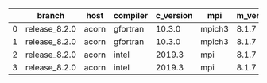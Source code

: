 |    | branch        | host   | compiler   | c_version   | mpi    | m_version   | o_g   | os    | build   |   u_pass |   u_fail |   s_pass |   s_fail |   e_pass |   e_fail |   nuopc_pass |   nuopc_fail | artifacts_hash                                                                                             | modified            |
|----|---------------|--------|------------|-------------|--------|-------------|-------|-------|---------|----------|----------|----------|----------|----------|----------|--------------|--------------|------------------------------------------------------------------------------------------------------------|---------------------|
|  0 | release_8.2.0 | acorn  | gfortran   | 10.3.0      | mpich3 | 8.1.7       | O     | Linux | Pass    |     8926 |        0 |       49 |        0 |       80 |        0 |           50 |            0 | [artifacts](https://github.com/esmf-org/esmf-test-artifacts/tree/18986ed03f86e8b2ca403368537a8e1766f3189a) | 03/01/2022_02:11:05 |
|  1 | release_8.2.0 | acorn  | gfortran   | 10.3.0      | mpich3 | 8.1.7       | g     | Linux | Pass    |     8926 |        0 |       49 |        0 |       80 |        0 |           50 |            0 | [artifacts](https://github.com/esmf-org/esmf-test-artifacts/tree/818ce84f5700bbe7321693e09f730e07973b97f2) | 03/01/2022_02:11:05 |
|  2 | release_8.2.0 | acorn  | intel      | 2019.3      | mpi    | 8.1.7       | O     | Linux | Pass    |     8926 |        0 |       49 |        0 |       80 |        0 |           50 |            0 | [artifacts](https://github.com/esmf-org/esmf-test-artifacts/tree/4c92a3426d458a306f422f77640b0e28b2b5ba44) | 03/01/2022_02:11:05 |
|  3 | release_8.2.0 | acorn  | intel      | 2019.3      | mpi    | 8.1.7       | g     | Linux | Pass    |     8926 |        0 |       49 |        0 |       80 |        0 |           50 |            0 | [artifacts](https://github.com/esmf-org/esmf-test-artifacts/tree/0aca6bd6d4b0131e49b4ccf3298e6613cf7850d8) | 03/01/2022_02:11:05 |